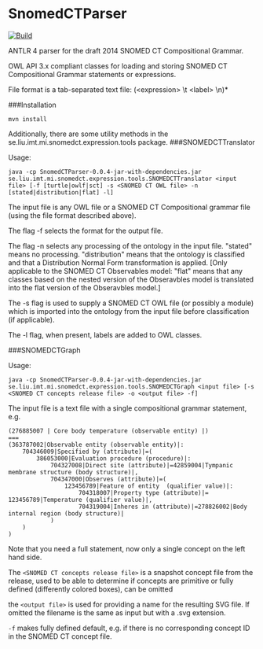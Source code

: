 SnomedCTParser
==============

[![Build](https://travis-ci.org/danka74/SnomedCTParser.png)](https://travis-ci.org/danka74/SnomedCTParser)

ANTLR 4 parser for the draft 2014 SNOMED CT Compositional Grammar.

OWL API 3.x compliant classes for loading and storing SNOMED CT Compositional Grammar statements or expressions.

File format is a tab-separated text file:
(\<expression> \t \<label> \n)*

###Installation

```
mvn install
```
Additionally, there are some utility methods in the se.liu.imt.mi.snomedct.expression.tools package.
###SNOMEDCTTranslator

Usage:
```
java -cp SnomedCTParser-0.0.4-jar-with-dependencies.jar se.liu.imt.mi.snomedct.expression.tools.SNOMEDCTTranslator <input file> [-f [turtle|owlf|sct] -s <SNOMED CT OWL file> -n [stated|distribution|flat] -l]
```

The input file is any OWL file or a SNOMED CT Compositional grammar file (using the file format described above).

The flag -f selects the format for the output file.

The flag -n selects any processing of the ontology in the input file. "stated" means no processing. "distribution" means that the ontology is classified and that a Distribution Normal Form transformation is applied. [Only applicable to the SNOMED CT Observables model: "flat" means that any classes based on the nested version of the Obseravbles model is translated into the flat version of the Obseravbles model.]

The -s flag is used to supply a SNOMED CT OWL file (or possibly a module) which is imported into the ontology from the input file before classification (if applicable).

The -l flag, when present, labels are added to OWL classes.

###SNOMEDCTGraph

Usage:
```
java -cp SnomedCTParser-0.0.4-jar-with-dependencies.jar se.liu.imt.mi.snomedct.expression.tools.SNOMEDCTGraph <input file> [-s <SNOMED CT concepts release file> -o <output file> -f]
```
The input file is a text file with a single compositional grammar statement, e.g.
```
(276885007 | Core body temperature (observable entity) |)
===
(363787002|Observable entity (observable entity)|:
    704346009|Specified by (attribute)|=(
        386053000|Evaluation procedure (procedure)|:
            704327008|Direct site (attribute)|=42859004|Tympanic membrane structure (body structure)|,
            704347000|Observes (attribute)|=(
                123456789|Feature of entity  (qualifier value)|:
                    704318007|Property type (attribute)|= 123456789|Temperature (qualifier value)|,
                    704319004|Inheres in (attribute)|=278826002|Body internal region (body structure)|
            )
    )
)
```
Note that you need a full statement, now only a single concept on the left hand side.

The `<SNOMED CT concepts release file>` is a snapshot concept file from the release, used to be able to determine if concepts are primitive or fully defined (differently colored boxes), can be omitted

the `<output file>` is used for providing a name for the resulting SVG file. If omitted the filename is the same as input but with a .svg extension.

`-f` makes fully defined default, e.g. if there is no corresponding concept ID in the SNOMED CT concept file.
